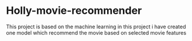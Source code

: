 # Holly-movie-recommender
This project is based on the machine learning in this project i have created one model which recommend the movie based on selected movie features
